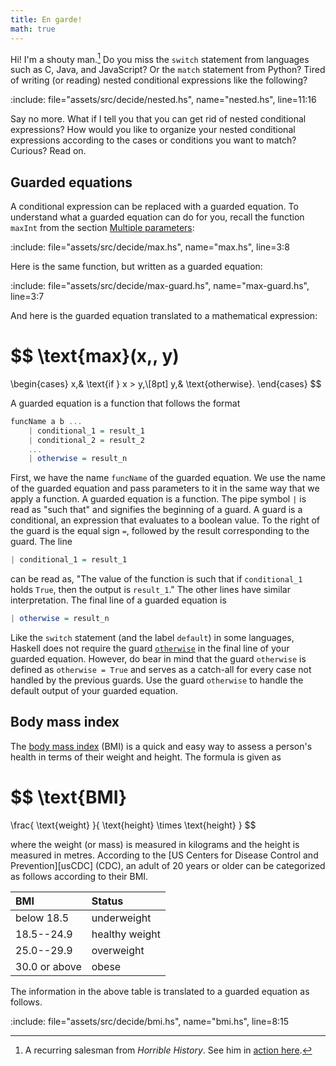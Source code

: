 ```yaml
---
title: En garde!
math: true
---
```


Hi! I'm a shouty man.[^a] Do you miss the `switch` statement from languages such
as C, Java, and JavaScript? Or the `match` statement from Python? Tired of
writing (or reading) nested conditional expressions like the following?

:include: file="assets/src/decide/nested.hs", name="nested.hs", line=11:16

Say no more. What if I tell you that you can get rid of nested conditional
expressions? How would you like to organize your nested conditional expressions
according to the cases or conditions you want to match? Curious? Read on.

<!--=========================================================================-->

## Guarded equations

A conditional expression can be replaced with a guarded equation. To understand
what a guarded equation can do for you, recall the function `maxInt` from the
section [Multiple parameters](../decide_function/#multiple-parameters):

:include: file="assets/src/decide/max.hs", name="max.hs", line=3:8

Here is the same function, but written as a guarded equation:

:include: file="assets/src/decide/max-guard.hs", name="max-guard.hs", line=3:7

And here is the guarded equation translated to a mathematical expression:

$$
\text{max}(x,\, y)
=
\begin{cases}
x,& \text{if } x > y,\\[8pt]
y,& \text{otherwise}.
\end{cases}
$$

A guarded equation is a function that follows the format

```haskell
funcName a b ...
    | conditional_1 = result_1
    | conditional_2 = result_2
    ...
    | otherwise = result_n
```

First, we have the name `funcName` of the guarded equation. We use the name of
the guarded equation and pass parameters to it in the same way that we apply a
function. A guarded equation is a function. The pipe symbol `|` is read as "such
that" and signifies the beginning of a guard. A guard is a conditional, an
expression that evaluates to a boolean value. To the right of the guard is the
equal sign `=`, followed by the result corresponding to the guard. The line

```haskell
| conditional_1 = result_1
```

can be read as, "The value of the function is such that if `conditional_1` holds
`True`, then the output is `result_1`." The other lines have similar
interpretation. The final line of a guarded equation is

```haskell
| otherwise = result_n
```

Like the `switch` statement (and the label `default`) in some languages, Haskell
does not require the guard [`otherwise`][otherwise] in the final line of your
guarded equation. However, do bear in mind that the guard `otherwise` is defined
as `otherwise = True` and serves as a catch-all for every case not handled by
the previous guards. Use the guard `otherwise` to handle the default output of
your guarded equation.

<!--=========================================================================-->

## Body mass index

The [body mass index][bmi] (BMI) is a quick and easy way to assess a person's
health in terms of their weight and height. The formula is given as

$$
\text{BMI}
=
\frac{
  \text{weight}
}{
  \text{height} \times \text{height}
}
$$

where the weight (or mass) is measured in kilograms and the height is measured
in metres. According to the [US Centers for Disease Control and
Prevention][usCDC] (CDC), an adult of 20 years or older can be categorized as
follows according to their BMI.

| BMI           | Status         |
| :------------ | :------------- |
| below 18.5    | underweight    |
| 18.5--24.9    | healthy weight |
| 25.0--29.9    | overweight     |
| 30.0 or above | obese          |

The information in the above table is translated to a guarded equation as
follows.

:include: file="assets/src/decide/bmi.hs", name="bmi.hs", line=8:15

<!--=========================================================================-->

[^a]:
    A recurring salesman from _Horrible History_. See him in [action
    here][shoutyMan].

<!--=========================================================================-->

<!-- prettier-ignore-start -->
[bmi]: https://web.archive.org/web/20231202071810/https://en.wikipedia.org/wiki/Body_mass_index
[otherwise]: https://web.archive.org/web/20231202002935/https://hackage.haskell.org/package/base-4.19.0.0/docs/Prelude.html#v:otherwise
[shoutyMan]: https://youtu.be/x7WiPl5s91A
<!-- prettier-ignore-end -->
